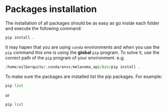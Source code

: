 # Packages installation

The installation of all packages should be as easy
as go inside each folder and execute the following command:

```python
pip install .
```

It may hapen that you are using `conda` environments and
when you use the `pip` command this one is using the **global**
`pip` program. To solve it, use the correct path of the `pip`
program of your environment. e.g;

```python
/home/wilberquito/.conda/envs/melanoma_api/bin/pip install .
```

To make sure the packages are installed list the pip packages.
For example:

```python
pip list
```

or

```python
pip list
```
